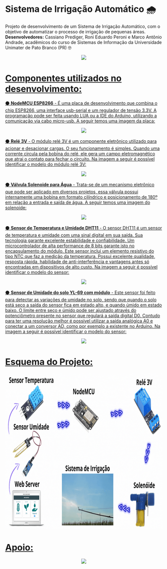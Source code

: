 # Sistema de Irrigação Automático :cloud_with_rain:
Projeto de desenvolvimento de um Sistema de Irrigação Automático, com o objetivo de automatizar o processo de irrigação de pequenas áreas. **Desenvolvedores:** Cassiano Prediger, Roni Eduardo Peroni e Marco Antônio Andrade, acadêmicos do curso de Sistemas de Informação da Universidade Unimater de Pato Branco (PR) :nerd_face:
<div align=center>
 <a href="https://github.com/MarcoAndradee">
  <img height="200em" src="https://media1.giphy.com/media/VwjRf92moBypy4Sqwd/giphy.gif?cid=ecf05e47myg3v9g531b2d6owy51gkdydj9ck64ntsxew2ad1&rid=giphy.gif&ct=g">
</div>


  
# Componentes utilizados no desenvolvimento:
:black_circle: **NodeMCU ESP8266** - É uma placa de desenvolvimento que combina o chip ESP8266, uma interface usb-serial e um regulador de tensão 3.3V. A programação pode ser feita usando LUA ou a IDE do Arduino, utilizando a comunicação via cabo micro-usb. A seguir temos uma imagem da placa:
<div align=center>
 <a href="https://github.com/MarcoAndradee">
  <img height="200em" src="https://curtocircuito.com.br/pub/media/catalog/product/cache/ebf77fb58d795a2dbe3218c301c821c6/n/o/nodemcu_v3_-_esp8266_-_ch340_1.jpg">
</div>

:black_circle: **Relé 3V** - O módulo relé 3V é um componente eletrônico utilizado para acionar e desacionar cargas. O seu funcionamento é simples. Quando uma corrente circula pela bobina do relé, ele gera um campo eletromagnético que atrai o contato para fechar o circuito. Na imagem a seguir é possível identificar o modelo do módulo relé 3V:
<div align=center>
 <a href="https://github.com/MarcoAndradee">
  <img height="200em" src="https://http2.mlstatic.com/D_NQ_NP_890118-MLB49577081365_042022-W.jpg">
</div>

:black_circle: **Válvula Solenoide para Água** - Trata-se de um mecanismo eletrônico que pode ser aplicado em diversos projetos, essa válvula possui internamente uma bobina em formato cilíndrico e posicionamento de 180º em relação a entrada e saída de água. A seguir temos uma imagem do solenoide:
<div align=center>
 <a href="https://github.com/MarcoAndradee">
  <img height="200em" src="https://images.tcdn.com.br/img/img_prod/679014/valvula_solenoide_de_agua_emicol_127v_4485_1_26266f28524dd3a1c30d14b683eba9fb.jpg">
</div>

:black_circle: **Sensor de Temperatura e Umidade DHT11** - O sensor DHT11 é um sensor de temperatura e umidade com uma sinal digital em sua saída. Sua tecnologia garante excelente estabilidade e confiabilidade. Um microcontrolador de alta performance de 8 bits garante isto no encapsulamento do módulo. Este sensor inclui um elemento resistivo do tipo NTC que faz a medição da temperatura. Possui excelente qualidade, resposta rápida, habilidade de anti-interferência e vantagens antes só encontradas em dispositivos de alto custo. Na imagem a seguir é possível identificar o modelo do sensor:
<div align=center>
 <a href="https://github.com/MarcoAndradee">
  <img height="200em" src="https://www.diversoeletronica.com.br/loja/img/prod/img00_como_usar_com_arduino_modulo_sensor_de_umidade_e_temperatura_dht11_uno_mega_2560_nan.png">
</div>

:black_circle: **Sensor de Umidade do solo YL-69 com módulo** - Este sensor foi feito para detectar as variações de umidade no solo, sendo que quando o solo está seco a saída do sensor fica em estado alto, e quando úmido em estado baixo. O limite entre seco e úmido pode ser ajustado através do potenciômetro presente no sensor que regulará a saída digital D0. Contudo para ter uma resolução melhor é possível utilizar a saída analógica A0 e conectar a um conversor AD, como por exemplo a existente no Arduino. Na imagem a seguir é possível identificar o modelo do sensor:
<div align=center>
 <a href="https://github.com/MarcoAndradee">
  <img height="200em" src="https://cdn.awsli.com.br/600x700/468/468162/produto/19414371/1ceaf2d245.jpg">
</div>

# Esquema do Projeto:
<div align=center>
 <a href="https://github.com/MarcoAndradee">
 <img height="500em" src="./Servidor Web/assets/img/WebServer.gif">
</div>
 
 # Apoio:
 <div align=center>
 <a href="https://github.com/MarcoAndradee">
 <img height="80em" src="https://moodle.materdei.edu.br/pluginfile.php/1/theme_lambda/logo/1660566958/logo%20horizontal.png">
</div>
